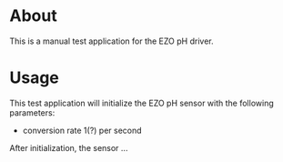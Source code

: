 # About
This is a manual test application for the EZO pH driver.

# Usage
This test application will initialize the EZO pH sensor with the following parameters:
 - conversion rate 1(?) per second

After initialization, the sensor ...
